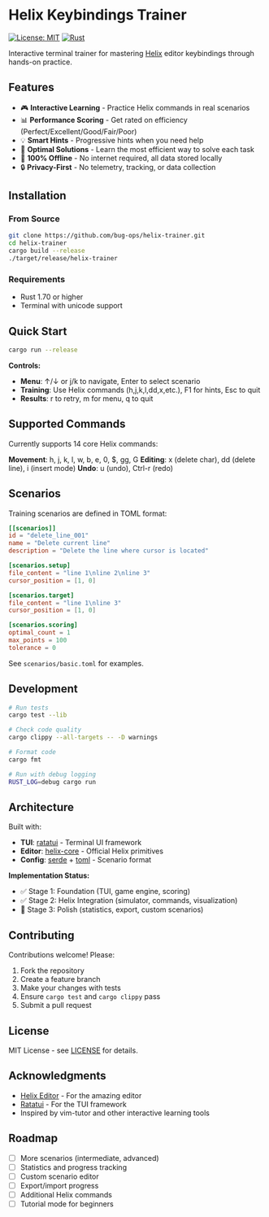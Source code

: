 # Helix Keybindings Trainer

[![License: MIT](https://img.shields.io/badge/License-MIT-blue.svg)](LICENSE)
[![Rust](https://img.shields.io/badge/rust-1.70+-orange.svg)](https://www.rust-lang.org)

Interactive terminal trainer for mastering [Helix](https://helix-editor.com/) editor keybindings through hands-on practice.

## Features

- 🎮 **Interactive Learning** - Practice Helix commands in real scenarios
- 📊 **Performance Scoring** - Get rated on efficiency (Perfect/Excellent/Good/Fair/Poor)
- 💡 **Smart Hints** - Progressive hints when you need help
- 🎯 **Optimal Solutions** - Learn the most efficient way to solve each task
- 📴 **100% Offline** - No internet required, all data stored locally
- 🔒 **Privacy-First** - No telemetry, tracking, or data collection

## Installation

### From Source

```bash
git clone https://github.com/bug-ops/helix-trainer.git
cd helix-trainer
cargo build --release
./target/release/helix-trainer
```

### Requirements

- Rust 1.70 or higher
- Terminal with unicode support

## Quick Start

```bash
cargo run --release
```

**Controls:**

- **Menu**: ↑/↓ or j/k to navigate, Enter to select scenario
- **Training**: Use Helix commands (h,j,k,l,dd,x,etc.), F1 for hints, Esc to quit
- **Results**: r to retry, m for menu, q to quit

## Supported Commands

Currently supports 14 core Helix commands:

**Movement**: h, j, k, l, w, b, e, 0, $, gg, G
**Editing**: x (delete char), dd (delete line), i (insert mode)
**Undo**: u (undo), Ctrl-r (redo)

## Scenarios

Training scenarios are defined in TOML format:

```toml
[[scenarios]]
id = "delete_line_001"
name = "Delete current line"
description = "Delete the line where cursor is located"

[scenarios.setup]
file_content = "line 1\nline 2\nline 3"
cursor_position = [1, 0]

[scenarios.target]
file_content = "line 1\nline 3"
cursor_position = [1, 0]

[scenarios.scoring]
optimal_count = 1
max_points = 100
tolerance = 0
```

See `scenarios/basic.toml` for examples.

## Development

```bash
# Run tests
cargo test --lib

# Check code quality
cargo clippy --all-targets -- -D warnings

# Format code
cargo fmt

# Run with debug logging
RUST_LOG=debug cargo run
```

## Architecture

Built with:

- **TUI**: [ratatui](https://github.com/ratatui-org/ratatui) - Terminal UI framework
- **Editor**: [helix-core](https://github.com/helix-editor/helix) - Official Helix primitives
- **Config**: [serde](https://serde.rs/) + [toml](https://github.com/toml-lang/toml) - Scenario format

**Implementation Status:**

- ✅ Stage 1: Foundation (TUI, game engine, scoring)
- ✅ Stage 2: Helix Integration (simulator, commands, visualization)
- 🔄 Stage 3: Polish (statistics, export, custom scenarios)

## Contributing

Contributions welcome! Please:

1. Fork the repository
2. Create a feature branch
3. Make your changes with tests
4. Ensure `cargo test` and `cargo clippy` pass
5. Submit a pull request

## License

MIT License - see [LICENSE](LICENSE) for details.

## Acknowledgments

- [Helix Editor](https://helix-editor.com/) - For the amazing editor
- [Ratatui](https://ratatui.rs/) - For the TUI framework
- Inspired by vim-tutor and other interactive learning tools

## Roadmap

- [ ] More scenarios (intermediate, advanced)
- [ ] Statistics and progress tracking
- [ ] Custom scenario editor
- [ ] Export/import progress
- [ ] Additional Helix commands
- [ ] Tutorial mode for beginners
